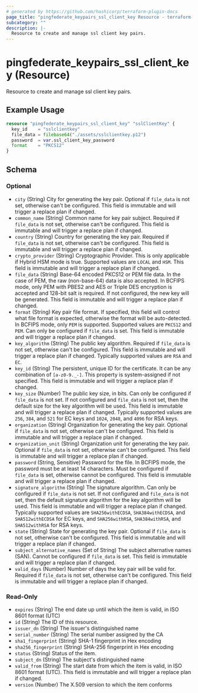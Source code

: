 ```yaml
---
# generated by https://github.com/hashicorp/terraform-plugin-docs
page_title: "pingfederate_keypairs_ssl_client_key Resource - terraform-provider-pingfederate"
subcategory: ""
description: |-
  Resource to create and manage ssl client key pairs.
---
```


# pingfederate_keypairs_ssl_client_key (Resource)

Resource to create and manage ssl client key pairs.

## Example Usage

```terraform
resource "pingfederate_keypairs_ssl_client_key" "sslClientKey" {
  key_id    = "sslclientkey"
  file_data = filebase64("./assets/sslclientkey.p12")
  password  = var.ssl_client_key_password
  format    = "PKCS12"
}
```

<!-- schema generated by tfplugindocs -->
## Schema

### Optional

- `city` (String) City for generating the key pair. Optional if `file_data` is not set, otherwise can't be configured. This field is immutable and will trigger a replace plan if changed.
- `common_name` (String) Common name for key pair subject. Required if `file_data` is not set, otherwise can't be configured. This field is immutable and will trigger a replace plan if changed.
- `country` (String) Country for generating the key pair. Required if `file_data` is not set, otherwise can't be configured. This field is immutable and will trigger a replace plan if changed.
- `crypto_provider` (String) Cryptographic Provider. This is only applicable if Hybrid HSM mode is true. Supported values are `LOCAL` and `HSM`. This field is immutable and will trigger a replace plan if changed.
- `file_data` (String) Base-64 encoded PKCS12 or PEM file data. In the case of PEM, the raw (non-base-64) data is also accepted. In BCFIPS mode, only PEM with PBES2 and AES or Triple DES encryption is accepted and 128-bit salt is required. If not configured, the new key will be generated. This field is immutable and will trigger a replace plan if changed.
- `format` (String) Key pair file format. If specified, this field will control what file format is expected, otherwise the format will be auto-detected. In BCFIPS mode, only `PEM` is supported. Supported values are `PKCS12` and `PEM`. Can only be configured if `file_data` is set. This field is immutable and will trigger a replace plan if changed.
- `key_algorithm` (String) The public key algorithm. Required if `file_data` is not set, otherwise can't be configured. This field is immutable and will trigger a replace plan if changed. Typically supported values are `RSA` and `EC`.
- `key_id` (String) The persistent, unique ID for the certificate. It can be any combination of `[a-z0-9._-]`. This property is system-assigned if not specified. This field is immutable and will trigger a replace plan if changed.
- `key_size` (Number) The public key size, in bits. Can only be configured if `file_data` is not set. If not configured and `file_data` is not set, then the default size for the key algorithm will be used. This field is immutable and will trigger a replace plan if changed. Typically supported values are `256`, `384`, and `521` for EC keys and `1024`, `2048`, and `4096` for RSA keys.
- `organization` (String) Organization for generating the key pair. Optional if `file_data` is not set, otherwise can't be configured. This field is immutable and will trigger a replace plan if changed.
- `organization_unit` (String) Organization unit for generating the key pair. Optional if `file_data` is not set, otherwise can't be configured. This field is immutable and will trigger a replace plan if changed.
- `password` (String, Sensitive) Password for the file. In BCFIPS mode, the password must be at least 14 characters. Must be configured if `file_data` is set, otherwise cannot be configured. This field is immutable and will trigger a replace plan if changed.
- `signature_algorithm` (String) The signature algorithm. Can only be configured if `file_data` is not set. If not configured and `file_data` is not set, then the default signature algorithm for the key algorithm will be used. This field is immutable and will trigger a replace plan if changed. Typically supported values are `SHA256withECDSA`, `SHA384withECDSA`, and `SHA512withECDSA` for EC keys, and `SHA256withRSA`, `SHA384withRSA`, and `SHA512withRSA` for RSA keys.
- `state` (String) State for generating the key pair. Optional if `file_data` is not set, otherwise can't be configured. This field is immutable and will trigger a replace plan if changed.
- `subject_alternative_names` (Set of String) The subject alternative names (SAN). Cannot be configured if `file_data` is set. This field is immutable and will trigger a replace plan if changed.
- `valid_days` (Number) Number of days the key pair will be valid for. Required if `file_data` is not set, otherwise can't be configured. This field is immutable and will trigger a replace plan if changed.

### Read-Only

- `expires` (String) The end date up until which the item is valid, in ISO 8601 format (UTC)
- `id` (String) The ID of this resource.
- `issuer_dn` (String) The issuer's distinguished name
- `serial_number` (String) The serial number assigned by the CA
- `sha1_fingerprint` (String) SHA-1 fingerprint in Hex encoding
- `sha256_fingerprint` (String) SHA-256 fingerprint in Hex encoding
- `status` (String) Status of the item.
- `subject_dn` (String) The subject's distinguished name
- `valid_from` (String) The start date from which the item is valid, in ISO 8601 format (UTC). This field is immutable and will trigger a replace plan if changed.
- `version` (Number) The X.509 version to which the item conforms
